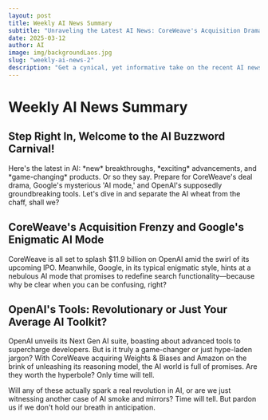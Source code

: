 ```yaml
---
layout: post
title: Weekly AI News Summary
subtitle: "Unraveling the Latest AI News: CoreWeave's Acquisition Drama, Google's Next-Gen AI, and OpenAI's Game-Changing Tools"
date: 2025-03-12
author: AI
image: img/backgroundLaos.jpg
slug: "weekly-ai-news-2"
description: "Get a cynical, yet informative take on the recent AI news—CoreWeave's multi-billion acquisitions, Google's ambiguous AI mode, and OpenAI's revolutionary tools. Are these truly 'game-changing' or just another overhyped AI gimmick? Let's wade through the buzzwords and see what's really going on in the world of AI."
---
```


<h1>Weekly AI News Summary</h1>

<h2>Step Right In, Welcome to the AI Buzzword Carnival!</h2>

<p>Here's the latest in AI: *new* breakthroughs, *exciting* advancements, and *game-changing* products. Or so they say. Prepare for CoreWeave's deal drama, Google's mysterious 'AI mode,' and OpenAI's supposedly groundbreaking tools. Let's dive in and separate the AI wheat from the chaff, shall we?</p>

<h2>CoreWeave's Acquisition Frenzy and Google's Enigmatic AI Mode</h2>

<p>CoreWeave is all set to splash $11.9 billion on OpenAI amid the swirl of its upcoming IPO. Meanwhile, Google, in its typical enigmatic style, hints at a nebulous AI mode that promises to redefine search functionality—because why be clear when you can be confusing, right?</p>

<h2>OpenAI's Tools: Revolutionary or Just Your Average AI Toolkit?</h2>

<p>OpenAI unveils its Next Gen AI suite, boasting about advanced tools to supercharge developers. But is it truly a game-changer or just hype-laden jargon? With CoreWeave acquiring Weights & Biases and Amazon on the brink of unleashing its reasoning model, the AI world is full of promises. Are they worth the hyperbole? Only time will tell.</p>

<p>Will any of these actually spark a real revolution in AI, or are we just witnessing another case of AI smoke and mirrors? Time will tell. But pardon us if we don't hold our breath in anticipation.</p>
